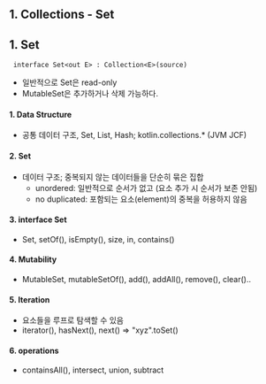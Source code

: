 ## 1. Collections - Set
## 1. Set
```
 interface Set<out E> : Collection<E>(source)
```
 - 일반적으로 Set은 read-only
 - MutableSet은 추가하거나 삭제 가능하다.

#### 1. Data Structure
 - 공통 데이터 구조, Set, List, Hash; kotlin.collections.* (JVM JCF)

#### 2. Set
 - 데이터 구조; 중복되지 않는 데이터들을 단순히 묶은 집합
    - unordered: 일반적으로 순서가 없고 (요소 추가 시 순서가 보존 안됨)
    - no duplicated: 포함되는 요소(element)의 중복을 허용하지 않음

#### 3. interface Set
 - Set<out E>, setOf(), isEmpty(), size, in, contains()

#### 4. Mutability
 - MutableSet<E>, mutableSetOf(), add(), addAll(), remove(), clear()..

#### 5. Iteration
 - 요소들을 루프로 탐색할 수 있음
 - iterator(), hasNext(), next() => "xyz".toSet()

#### 6. operations
 - containsAll(), intersect, union, subtract
